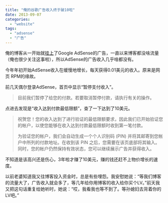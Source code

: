 ```yaml
---
title: "俺的谷歌广告收入终于破10啦"
date: 2013-09-07
categories: 
  - "website"
tags: 
  - "adsense"
  - "广告"
---
```


俺的博客从一开始就[挂上](http://www.jfsay.com/archives/2.html "Google adsense申请下来了")了Google AdSense的广告，一直以来博客都没啥流量（俺也很少关注这事啦），所以AdSense的广告收入几乎啥都没有。

今年年初开始AdSense收入在缓慢地增长，每天获得0.01美元的收入。原来是网页 RPM的缘故。

前几天偶尔登录AdSense，首页中显示“暂停支付收入”。

> 目前我们暂停了给您的付款。若要取消暂停付款，请执行有关的操作。

点进去发现是“收入达到付款最低限额”，查了一下达到了10美元。

> 祝贺您！您的收入达到了进行验证的最低限额要求，因此我们已开始验证您的帐户，以使您能够在收入达到付款最低限额时收到第一笔付款。
> 
> 为验证您的帐户，我们会自动生成一个个人识别码 (PIN) 并将其邮寄到您帐户中所列的付款地址。在收到该 PIN 之后，您需要在该页底部将其输入。同时，您的帐户仍然保持有效状态，您可以继续展示广告并获得收入。

不知道是该高兴还是伤心，3年啦才赚了10美元，赚的钱还赶不上物价增长的速度。

以前老婆知道我又往博客投入资金时，总是有些埋怨。我安慰她说：“等我们博客的流量大了，广告收入就会多了，等几年给你用博客的收入给你买个LV。”前天我又把这句话重复给她听时，她说：“哎，我看我也等不到了。等孙媳妇去背着你的LV吧。”
